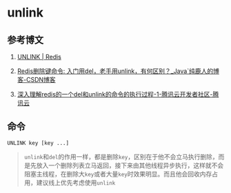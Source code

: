 # unlink

## 参考博文

1. [UNLINK | Redis](https://redis.io/commands/unlink/)

2. [Redis删除键命令: 入门用del，老手用unlink，有何区别？_Java`纯鹿人的博客-CSDN博客](https://blog.csdn.net/CXikun/article/details/130243370)

3. [深入理解redis的一个del和unlink的命令的执行过程-1-腾讯云开发者社区-腾讯云](https://cloud.tencent.com/developer/article/1987008)

## 命令

```shell
UNLINK key [key ...]
```

> `unlink`和`del`的作用一样，都是删除`key`，区别在于他不会立马执行删除，而是先放入一个删除列表立马返回，接下来由其他线程异步执行，这样就不会阻塞主线程，在删除大`key`或者大量`key`时效果明显。而且他会回收内存占用，建议线上优先考虑使用`unlink`
